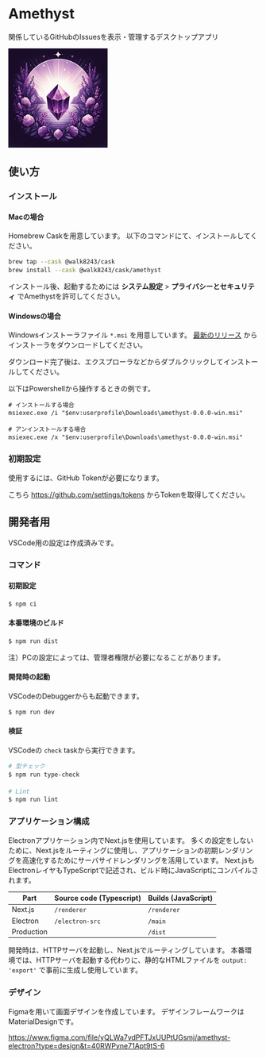 # Amethyst

関係しているGitHubのIssuesを表示・管理するデスクトップアプリ

![application icon](docs/img/icon_200.png)

## 使い方

### インストール

#### Macの場合

Homebrew Caskを用意しています。
以下のコマンドにて、インストールしてください。

```sh
brew tap --cask @walk8243/cask
brew install --cask @walk8243/cask/amethyst
```

インストール後、起動するためには **システム設定** > **プライバシーとセキュリティ** でAmethystを許可してください。

#### Windowsの場合

Windowsインストーラファイル `*.msi` を用意しています。
[最新のリリース](https://github.com/walk8243/amethyst-electron/releases/) からインストーラをダウンロードしてください。

ダウンロード完了後は、エクスプローラなどからダブルクリックしてインストールしてください。

以下はPowershellから操作するときの例です。

```pwsh
# インストールする場合
msiexec.exe /i "$env:userprofile\Downloads\amethyst-0.0.0-win.msi"

# アンインストールする場合
msiexec.exe /x "$env:userprofile\Downloads\amethyst-0.0.0-win.msi"
```

### 初期設定

使用するには、GitHub Tokenが必要になります。

こちら https://github.com/settings/tokens からTokenを取得してください。

## 開発者用

VSCode用の設定は作成済みです。

### コマンド

#### 初期設定

```bash
$ npm ci
```

#### 本番環境のビルド

```bash
$ npm run dist
```

注）PCの設定によっては、管理者権限が必要になることがあります。

#### 開発時の起動

VSCodeのDebuggerからも起動できます。

```bash
$ npm run dev
```

#### 検証

VSCodeの `check` taskから実行できます。

```bash
# 型チェック
$ npm run type-check

# Lint
$ npm run lint
```

### アプリケーション構成

Electronアプリケーション内でNext.jsを使用しています。
多くの設定をしないために、Next.jsをルーティングに使用し、アプリケーションの初期レンダリングを高速化するためにサーバサイドレンダリングを活用しています。
Next.jsもElectronレイヤもTypeScriptで記述され、ビルド時にJavaScriptにコンパイルされます。

| Part       | Source code (Typescript) | Builds (JavaScript) |
| ---------- | ------------------------ | ------------------- |
| Next.js    | `/renderer`              | `/renderer`         |
| Electron   | `/electron-src`          | `/main`             |
| Production |                          | `/dist`             |

開発時は、HTTPサーバを起動し、Next.jsでルーティングしています。
本番環境では、HTTPサーバを起動する代わりに、静的なHTMLファイルを `output: 'export'` で事前に生成し使用しています。

### デザイン

Figmaを用いて画面デザインを作成しています。
デザインフレームワークはMaterialDesignです。

https://www.figma.com/file/yQLWa7vdPFTJxUUPtUGsmj/amethyst-electron?type=design&t=40RWPyne71Apt9tS-6
